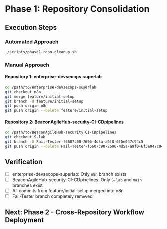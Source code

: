 # Phase 1: Repository Consolidation

## Execution Steps

### Automated Approach
```bash
./scripts/phase1-repo-cleanup.sh
```

### Manual Approach

#### Repository 1: enterprise-devsecops-superlab
```bash
cd /path/to/enterprise-devsecops-superlab
git checkout n8n
git merge feature/initial-setup
git branch -d feature/initial-setup
git push origin n8n
git push origin --delete feature/initial-setup
```

#### Repository 2: BeaconAgileHub-security-CI-CDpipelines
```bash
cd /path/to/BeaconAgileHub-security-CI-CDpipelines
git checkout S-lab
git branch -D Fail-Tester-f6607c90-2696-4d5a-a9f0-6f5e047c94c5
git push origin --delete Fail-Tester-f6607c90-2696-4d5a-a9f0-6f5e047c94c5
```

## Verification
- [ ] enterprise-devsecops-superlab: Only `n8n` branch exists
- [ ] BeaconAgileHub-security-CI-CDpipelines: Only `S-lab` and `main` branches exist
- [ ] All commits from feature/initial-setup merged into n8n
- [ ] Fail-Tester branch completely removed

## Next: Phase 2 - Cross-Repository Workflow Deployment